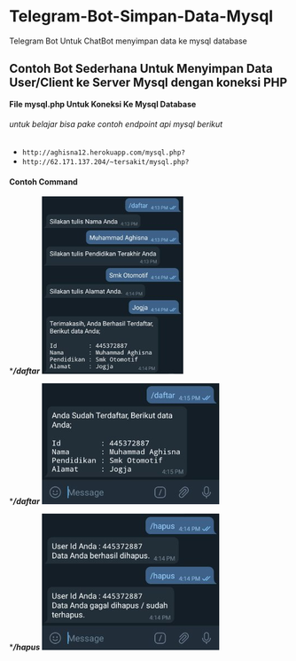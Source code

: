 # Telegram-Bot-Simpan-Data-Mysql
Telegram Bot Untuk ChatBot menyimpan data ke mysql database

## Contoh Bot Sederhana Untuk Menyimpan Data User/Client ke Server Mysql dengan koneksi PHP

**File mysql.php Untuk Koneksi Ke Mysql Database**

###### untuk belajar bisa pake contoh endpoint api mysql berikut
* ```http://aghisna12.herokuapp.com/mysql.php?```
* ```http://62.171.137.204/~tersakit/mysql.php?```

#### Contoh Command
****/daftar***
![/daftar](img/daftar.jpg "Command Daftar")


****/daftar***
![/daftar](img/sudah_daftar.jpg "Command Daftar")


****/hapus***
![/hapus](img/hapus.jpg "Command Hapus")

